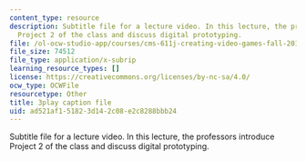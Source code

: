 ```yaml
---
content_type: resource
description: Subtitle file for a lecture video. In this lecture, the professors introduce
  Project 2 of the class and discuss digital prototyping.
file: /ol-ocw-studio-app/courses/cms-611j-creating-video-games-fall-2014/ad521af151823d142c08e2c8288bbb24_dE-QgdrtzHw.srt
file_size: 74512
file_type: application/x-subrip
learning_resource_types: []
license: https://creativecommons.org/licenses/by-nc-sa/4.0/
ocw_type: OCWFile
resourcetype: Other
title: 3play caption file
uid: ad521af1-5182-3d14-2c08-e2c8288bbb24
---
```

Subtitle file for a lecture video. In this lecture, the professors introduce Project 2 of the class and discuss digital prototyping.